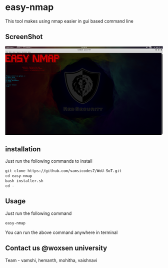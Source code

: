  # easy-nmap
This tool makes using nmap easier in gui based command line 
## ScreenShot
![salam](./screen.png)
## installation
Just run the following commands to install
```
git clone https://github.com/vamsicodes7/WoU-SoT.git
cd easy-nmap
bash installer.sh
cd -
```
## Usage
Just run the following command
```
easy-nmap
```
You can run the above command anywhere in terminal
## Contact us @woxsen university
Team - vamshi, hemanth, mohitha, vaishnavi
